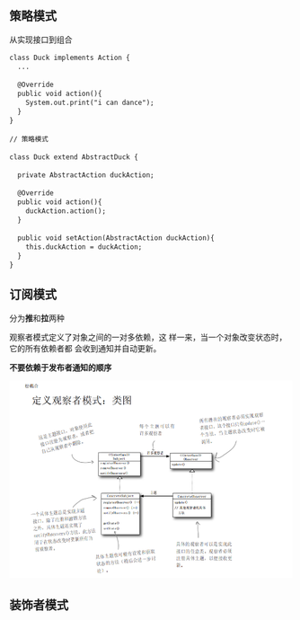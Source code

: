 ## 策略模式

从实现接口到组合

```
class Duck implements Action {
  ...

  @Override
  public void action(){
    System.out.print("i can dance");
  }
}

// 策略模式

class Duck extend AbstractDuck {

  private AbstractAction duckAction;

  @Override
  public void action(){
    duckAction.action();
  }

  public void setAction(AbstractAction duckAction){
    this.duckAction = duckAction;
  }
}

```

## 订阅模式

分为**推**和**拉**两种

观察者模式定义了对象之间的一对多依赖，这
样一来，当一个对象改变状态时，它的所有依赖者都
会收到通知并自动更新。

**不要依赖于发布者通知的顺序**

![](./image/观察者模式类图.png)

## 装饰者模式
